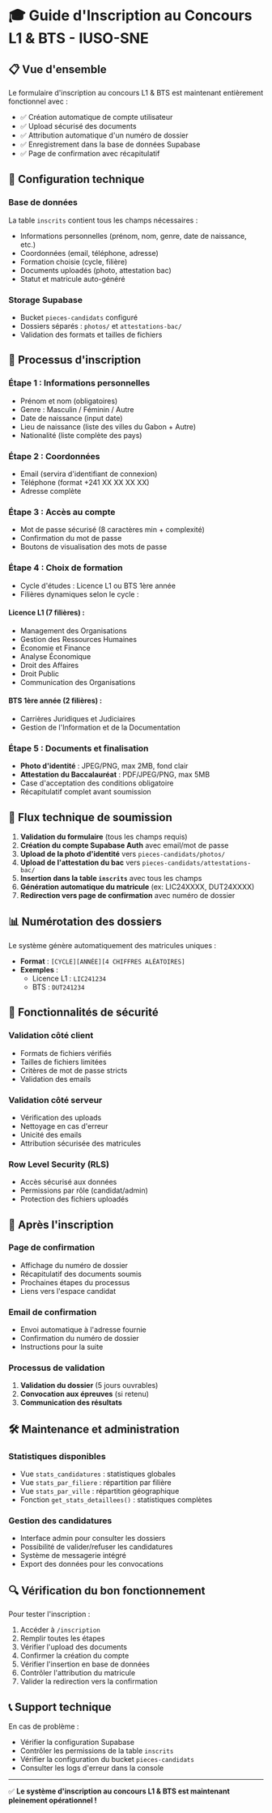 # 🎓 Guide d'Inscription au Concours L1 & BTS - IUSO-SNE

## 📋 **Vue d'ensemble**

Le formulaire d'inscription au concours L1 & BTS est maintenant entièrement fonctionnel avec :
- ✅ Création automatique de compte utilisateur
- ✅ Upload sécurisé des documents
- ✅ Attribution automatique d'un numéro de dossier
- ✅ Enregistrement dans la base de données Supabase
- ✅ Page de confirmation avec récapitulatif

## 🔧 **Configuration technique**

### **Base de données**
La table `inscrits` contient tous les champs nécessaires :
- Informations personnelles (prénom, nom, genre, date de naissance, etc.)
- Coordonnées (email, téléphone, adresse)
- Formation choisie (cycle, filière)
- Documents uploadés (photo, attestation bac)
- Statut et matricule auto-généré

### **Storage Supabase**
- Bucket `pieces-candidats` configuré
- Dossiers séparés : `photos/` et `attestations-bac/`
- Validation des formats et tailles de fichiers

## 📝 **Processus d'inscription**

### **Étape 1 : Informations personnelles**
- Prénom et nom (obligatoires)
- Genre : Masculin / Féminin / Autre
- Date de naissance (input date)
- Lieu de naissance (liste des villes du Gabon + Autre)
- Nationalité (liste complète des pays)

### **Étape 2 : Coordonnées**
- Email (servira d'identifiant de connexion)
- Téléphone (format +241 XX XX XX XX)
- Adresse complète

### **Étape 3 : Accès au compte**
- Mot de passe sécurisé (8 caractères min + complexité)
- Confirmation du mot de passe
- Boutons de visualisation des mots de passe

### **Étape 4 : Choix de formation**
- Cycle d'études : Licence L1 ou BTS 1ère année
- Filières dynamiques selon le cycle :

#### **Licence L1 (7 filières) :**
- Management des Organisations
- Gestion des Ressources Humaines
- Économie et Finance
- Analyse Économique
- Droit des Affaires
- Droit Public
- Communication des Organisations

#### **BTS 1ère année (2 filières) :**
- Carrières Juridiques et Judiciaires
- Gestion de l'Information et de la Documentation

### **Étape 5 : Documents et finalisation**
- **Photo d'identité** : JPEG/PNG, max 2MB, fond clair
- **Attestation du Baccalauréat** : PDF/JPEG/PNG, max 5MB
- Case d'acceptation des conditions obligatoire
- Récapitulatif complet avant soumission

## 🔄 **Flux technique de soumission**

1. **Validation du formulaire** (tous les champs requis)
2. **Création du compte Supabase Auth** avec email/mot de passe
3. **Upload de la photo d'identité** vers `pieces-candidats/photos/`
4. **Upload de l'attestation du bac** vers `pieces-candidats/attestations-bac/`
5. **Insertion dans la table `inscrits`** avec tous les champs
6. **Génération automatique du matricule** (ex: LIC24XXXX, DUT24XXXX)
7. **Redirection vers page de confirmation** avec numéro de dossier

## 📊 **Numérotation des dossiers**

Le système génère automatiquement des matricules uniques :
- **Format** : `[CYCLE][ANNÉE][4 CHIFFRES ALÉATOIRES]`
- **Exemples** :
  - Licence L1 : `LIC241234`
  - BTS : `DUT241234`

## 🎯 **Fonctionnalités de sécurité**

### **Validation côté client**
- Formats de fichiers vérifiés
- Tailles de fichiers limitées
- Critères de mot de passe stricts
- Validation des emails

### **Validation côté serveur**
- Vérification des uploads
- Nettoyage en cas d'erreur
- Unicité des emails
- Attribution sécurisée des matricules

### **Row Level Security (RLS)**
- Accès sécurisé aux données
- Permissions par rôle (candidat/admin)
- Protection des fichiers uploadés

## 📧 **Après l'inscription**

### **Page de confirmation**
- Affichage du numéro de dossier
- Récapitulatif des documents soumis
- Prochaines étapes du processus
- Liens vers l'espace candidat

### **Email de confirmation**
- Envoi automatique à l'adresse fournie
- Confirmation du numéro de dossier
- Instructions pour la suite

### **Processus de validation**
1. **Validation du dossier** (5 jours ouvrables)
2. **Convocation aux épreuves** (si retenu)
3. **Communication des résultats**

## 🛠 **Maintenance et administration**

### **Statistiques disponibles**
- Vue `stats_candidatures` : statistiques globales
- Vue `stats_par_filiere` : répartition par filière
- Vue `stats_par_ville` : répartition géographique
- Fonction `get_stats_detaillees()` : statistiques complètes

### **Gestion des candidatures**
- Interface admin pour consulter les dossiers
- Possibilité de valider/refuser les candidatures
- Système de messagerie intégré
- Export des données pour les convocations

## 🔍 **Vérification du bon fonctionnement**

Pour tester l'inscription :
1. Accéder à `/inscription`
2. Remplir toutes les étapes
3. Vérifier l'upload des documents
4. Confirmer la création du compte
5. Vérifier l'insertion en base de données
6. Contrôler l'attribution du matricule
7. Valider la redirection vers la confirmation

## 📞 **Support technique**

En cas de problème :
- Vérifier la configuration Supabase
- Contrôler les permissions de la table `inscrits`
- Vérifier la configuration du bucket `pieces-candidats`
- Consulter les logs d'erreur dans la console

---

✅ **Le système d'inscription au concours L1 & BTS est maintenant pleinement opérationnel !** 